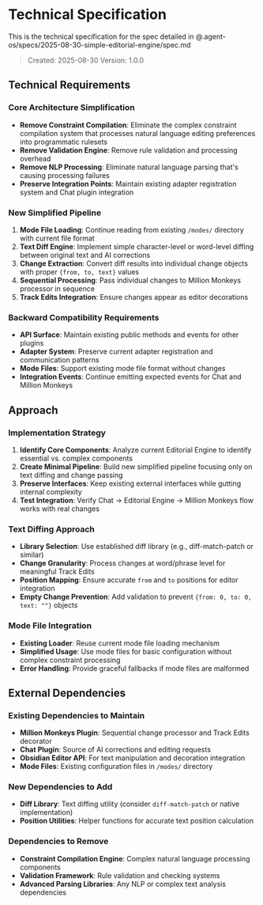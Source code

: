 # Technical Specification

This is the technical specification for the spec detailed in @.agent-os/specs/2025-08-30-simple-editorial-engine/spec.md

> Created: 2025-08-30
> Version: 1.0.0

## Technical Requirements

### Core Architecture Simplification
- **Remove Constraint Compilation**: Eliminate the complex constraint compilation system that processes natural language editing preferences into programmatic rulesets
- **Remove Validation Engine**: Remove rule validation and processing overhead
- **Remove NLP Processing**: Eliminate natural language parsing that's causing processing failures
- **Preserve Integration Points**: Maintain existing adapter registration system and Chat plugin integration

### New Simplified Pipeline
1. **Mode File Loading**: Continue reading from existing `/modes/` directory with current file format
2. **Text Diff Engine**: Implement simple character-level or word-level diffing between original text and AI corrections
3. **Change Extraction**: Convert diff results into individual change objects with proper `{from, to, text}` values
4. **Sequential Processing**: Pass individual changes to Million Monkeys processor in sequence
5. **Track Edits Integration**: Ensure changes appear as editor decorations

### Backward Compatibility Requirements
- **API Surface**: Maintain existing public methods and events for other plugins
- **Adapter System**: Preserve current adapter registration and communication patterns
- **Mode Files**: Support existing mode file format without changes
- **Integration Events**: Continue emitting expected events for Chat and Million Monkeys

## Approach

### Implementation Strategy
1. **Identify Core Components**: Analyze current Editorial Engine to identify essential vs. complex components
2. **Create Minimal Pipeline**: Build new simplified pipeline focusing only on text diffing and change passing
3. **Preserve Interfaces**: Keep existing external interfaces while gutting internal complexity
4. **Test Integration**: Verify Chat → Editorial Engine → Million Monkeys flow works with real changes

### Text Diffing Approach
- **Library Selection**: Use established diff library (e.g., diff-match-patch or similar)
- **Change Granularity**: Process changes at word/phrase level for meaningful Track Edits
- **Position Mapping**: Ensure accurate `from` and `to` positions for editor integration
- **Empty Change Prevention**: Add validation to prevent `{from: 0, to: 0, text: ""}` objects

### Mode File Integration
- **Existing Loader**: Reuse current mode file loading mechanism
- **Simplified Usage**: Use mode files for basic configuration without complex constraint processing
- **Error Handling**: Provide graceful fallbacks if mode files are malformed

## External Dependencies

### Existing Dependencies to Maintain
- **Million Monkeys Plugin**: Sequential change processor and Track Edits decorator
- **Chat Plugin**: Source of AI corrections and editing requests
- **Obsidian Editor API**: For text manipulation and decoration integration
- **Mode Files**: Existing configuration files in `/modes/` directory

### New Dependencies to Add
- **Diff Library**: Text diffing utility (consider `diff-match-patch` or native implementation)
- **Position Utilities**: Helper functions for accurate text position calculation

### Dependencies to Remove
- **Constraint Compilation Engine**: Complex natural language processing components
- **Validation Framework**: Rule validation and checking systems
- **Advanced Parsing Libraries**: Any NLP or complex text analysis dependencies